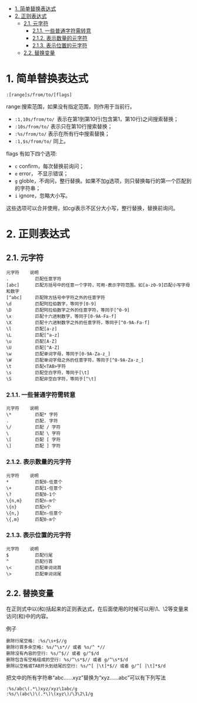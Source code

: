 
<!-- @import "[TOC]" {cmd="toc" depthFrom=1 depthTo=6 orderedList=false} -->

<!-- code_chunk_output -->

- [1. 简单替换表达式](#1-简单替换表达式)
- [2. 正则表达式](#2-正则表达式)
  - [2.1. 元字符](#21-元字符)
    - [2.1.1. 一些普通字符需转意](#211-一些普通字符需转意)
    - [2.1.2. 表示数量的元字符](#212-表示数量的元字符)
    - [2.1.3. 表示位置的元字符](#213-表示位置的元字符)
  - [2.2. 替换变量](#22-替换变量)

<!-- /code_chunk_output -->

# 1. 简单替换表达式

```
:[range]s/from/to/[flags]
```

range:搜索范围，如果没有指定范围，则作用于当前行。

- `:1,10s/from/to/ `表示在第1到第10行(包含第1，第10行)之间搜索替换；
- `:10s/from/to/` 表示只在第10行搜索替换；
- `:%s/from/to/` 表示在所有行中搜索替换；
- `:1,$s/from/to/` 同上。

flags 有如下四个选项: 

- `c` confirm，每次替换前询问；
- `e` error， 不显示错误；
- `g` globle，不询问，整行替换。如果不加g选项，则只替换每行的第一个匹配到的字符串；
- `i` ignore，忽略大小写。

这些选项可以合并使用，如cgi表示不区分大小写，整行替换，替换前询问。

# 2. 正则表达式

## 2.1. 元字符

```
元字符	   说明
.          匹配任意字符
[abc]	   匹配方括号中的任意一个字符，可用-表示字符范围。如[a-z0-9]匹配小写字母和数字
[^abc]	   匹配除方括号中字符之外的任意字符
\d         匹配阿拉伯数字，等同于[0-9]
\D         匹配阿拉伯数字之外的任意字符，等同于[^0-9]
\x         匹配十六进制数字，等同于[0-9A-Fa-f]
\X         匹配十六进制数字之外的任意字符，等同于[^0-9A-Fa-f]
\l         匹配[a-z]
\L         匹配[^a-z]
\u         匹配[A-Z]
\U         匹配[^A-Z]
\w         匹配单词字母，等同于[0-9A-Za-z_]
\W         匹配单词字母之外的任意字符，等同于[^0-9A-Za-z_]
\t         匹配<TAB>字符
\s         匹配空白字符，等同于[\t]
\S         匹配非空白字符，等同于[^\t]
```

### 2.1.1. 一些普通字符需转意

```
元字符	   说明
\*         匹配* 字符
.          匹配. 字符
\/         匹配 / 字符
\          匹配 \ 字符
\[         匹配 [ 字符
\]         匹配 ] 字符
```

### 2.1.2. 表示数量的元字符

```
元字符	   说明
*          匹配0-任意个
\+         匹配1-任意个
\?         匹配0-1个
\{n,m}     匹配n-m个
\{n}       匹配n个
\{n,}	   匹配n-任意个
\{,m}	   匹配0-m个
```

### 2.1.3. 表示位置的元字符

```
元字符	   说明
$          匹配行尾
^          匹配行首
\<         匹配单词词首
\>         匹配单词词尾
```

## 2.2. 替换变量

在正则式中以\(和\)括起来的正则表达式，在后面使用的时候可以用\1、\2等变量来访问\(和\)中的内容。

例子

```
删除行尾空格: :%s/\s+$//g
删除行首多余空格: %s/^\s*// 或者 %s/^ *//
删除沒有內容的空行: %s/^$// 或者 g/^$/d
删除包含有空格组成的空行: %s/^\s*$// 或者 g/^\s*$/d
删除以空格或TAB开头到结尾的空行: %s/^[ |\t]*$// 或者 g/^[ |\t]*$/d
```

把文中的所有字符串“abc……xyz”替换为“xyz……abc”可以有下列写法

```
:%s/abc\(.*\)xyz/xyz\1abc/g
:%s/\(abc\)\(.*\)\(xyz\)/\3\2\1/g
```